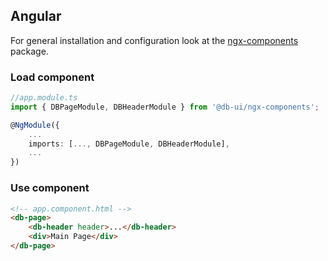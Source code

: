 ## Angular

For general installation and configuration look at the [ngx-components](https://www.npmjs.com/package/@db-ui/ngx-components) package.

### Load component

```ts app.module.ts
//app.module.ts
import { DBPageModule, DBHeaderModule } from '@db-ui/ngx-components';

@NgModule({
	...
	imports: [..., DBPageModule, DBHeaderModule],
	...
})

```

### Use component

```html app.component.html
<!-- app.component.html -->
<db-page>
	<db-header header>...</db-header>
	<div>Main Page</div>
</db-page>
```
